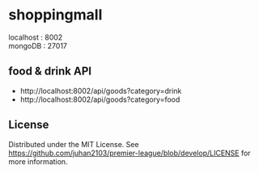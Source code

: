 # shoppingmall

localhost : 8002 <br>
mongoDB : 27017

## food & drink API<br>
- http://localhost:8002/api/goods?category=drink<br>
- http://localhost:8002/api/goods?category=food

## License
Distributed under the MIT License. See https://github.com/juhan2103/premier-league/blob/develop/LICENSE for more information.
